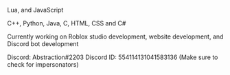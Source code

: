 Lua, and JavaScript

C++, Python, Java, C, HTML, CSS and C#

Currently working on Roblox studio development, website development, and Discord bot development 

Discord: Abstraction#2203 Discord ID: 554114131041583136 (Make sure to check for impersonators)


<!---
Reabbb/Reabbb is a ✨ special ✨ repository because its `README.md` (this file) appears on your GitHub profile.
You can click the Preview link to take a look at your changes.
--->
